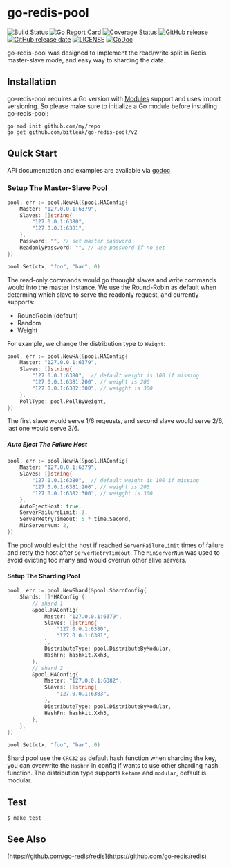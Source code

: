 # go-redis-pool
[![Build Status](https://travis-ci.org/bitleak/go-redis-pool.svg?branch=master)](https://travis-ci.org/bitleak/go-redis-pool) [![Go Report Card](https://goreportcard.com/badge/github.com/bitleak/go-redis-pool)](https://goreportcard.com/report/github.com/bitleak/go-redis-pool) [![Coverage Status](https://coveralls.io/repos/github/bitleak/go-redis-pool/badge.svg?branch=master)](https://coveralls.io/github/bitleak/go-redis-pool?branch=master) [![GitHub release](https://img.shields.io/github/tag/bitleak/go-redis-pool.svg?label=release)](https://github.com/bitleak/go-redis-pool/releases) [![GitHub release date](https://img.shields.io/github/release-date/bitleak/go-redis-pool.svg)](https://github.com/bitleak/go-redis-pool/releases) [![LICENSE](https://img.shields.io/github/license/bitleak/go-redis-pool.svg)](https://github.com/bitleak/go-redis-pool/blob/master/LICENSE) [![GoDoc](https://img.shields.io/badge/Godoc-reference-blue.svg)](https://godoc.org/github.com/bitleak/go-redis-pool)


go-redis-pool was designed to implement the read/write split in Redis master-slave mode, and easy way to sharding the data.

## Installation

go-redis-pool requires a Go version with [Modules](https://github.com/golang/go/wiki/Modules) support and uses import versioning. So please make sure to initialize a Go module before installing go-redis-pool:

```shell
go mod init github.com/my/repo
go get github.com/bitleak/go-redis-pool/v2
```

## Quick Start

API documentation and examples are available via [godoc](https://godoc.org/github.com/bitleak/go-redis-pool/v2)

### Setup The Master-Slave Pool

```go
pool, err := pool.NewHA(&pool.HAConfig{
    Master: "127.0.0.1:6379",
    Slaves: []string{
        "127.0.0.1:6380",
        "127.0.0.1:6381",
    },
    Password: "", // set master password
    ReadonlyPassword: "", // use password if no set
})

pool.Set(ctx, "foo", "bar", 0)
```

The read-only commands would go throught slaves and write commands would into the master instance. We use the Round-Robin as default when determing which slave to serve the readonly request, and currently supports:

* RoundRobin (default)
* Random
* Weight

For example, we change the distribution type to `Weight`:

```go
pool, err := pool.NewHA(&pool.HAConfig{
    Master: "127.0.0.1:6379",
    Slaves: []string{
        "127.0.0.1:6380",  // default weight is 100 if missing
        "127.0.0.1:6381:200", // weight is 200
        "127.0.0.1:6382:300", // weigght is 300
    },
    PollType: pool.PollByWeight,
})
```

The first slave would serve 1/6 reqeusts, and second slave would serve 2/6, last one would serve 3/6. 

##### Auto Eject The Failure Host 

```go
pool, err := pool.NewHA(&pool.HAConfig{
    Master: "127.0.0.1:6379",
    Slaves: []string{
        "127.0.0.1:6380",  // default weight is 100 if missing
        "127.0.0.1:6381:200", // weight is 200
        "127.0.0.1:6382:300", // weigght is 300
    },
    AutoEjectHost: true,
    ServerFailureLimit: 3,
    ServerRetryTimeout: 5 * time.Second,
    MinServerNum: 2,
})
```

The pool would evict the host if reached `ServerFailureLimit` times of failure and retry the host after `ServerRetryTimeout`. The
`MinServerNum` was used to avoid evicting too many and would overrun other alive servers. 

#### Setup The Sharding Pool

```go
pool, err := pool.NewShard(&pool.ShardConfig{
    Shards: []*HAConfig {
        // shard 1
        &pool.HAConfig{
            Master: "127.0.0.1:6379",
            Slaves: []string{
                "127.0.0.1:6380",
                "127.0.0.1:6381",
            },
            DistributeType: pool.DistributeByModular,
            HashFn: hashkit.Xxh3,
        },
        // shard 2
        &pool.HAConfig{
            Master: "127.0.0.1:6382",
            Slaves: []string{
                "127.0.0.1:6383",
            },
            DistributeType: pool.DistributeByModular,
            HashFn: hashkit.Xxh3,
        },
    },
})

pool.Set(ctx, "foo", "bar", 0)
```

Shard pool use the `CRC32` as default hash function when sharding the key, you can overwrite the `HashFn` in config if wants to use other sharding hash function. The distribution type supports `ketama` and `modular`, default is modular..

## Test

```shell
$ make test
```

## See Also

[https://github.com/go-redis/redis](https://github.com/go-redis/redis)
